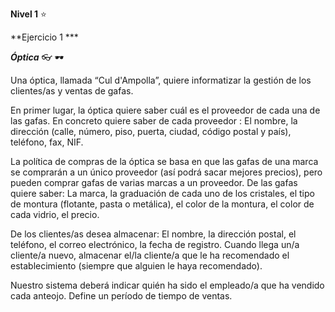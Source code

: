 **Nivel 1** :star:

**Ejercicio 1 ***

***Óptica*** :eyeglasses:	:dark_sunglasses:

Una óptica, llamada “Cul d'Ampolla”, quiere informatizar la gestión de los clientes/as y ventas de gafas.

En primer lugar, la óptica quiere saber cuál es el proveedor de cada una de las gafas. En concreto quiere saber de cada proveedor : El nombre, la dirección (calle, número, piso, puerta, ciudad, código postal y país), teléfono, fax, NIF.

La política de compras de la óptica se basa en que las gafas de una marca se comprarán a un único proveedor (así podrá sacar mejores precios), pero pueden comprar gafas de varias marcas a un proveedor. De las gafas quiere saber: La marca, la graduación de cada uno de los cristales, el tipo de montura (flotante, pasta o metálica), el color de la montura, el color de cada vidrio, el precio.

De los clientes/as desea almacenar: El nombre, la dirección postal, el teléfono, el correo electrónico, la fecha de registro.
Cuando llega un/a cliente/a nuevo, almacenar el/la cliente/a que le ha recomendado el establecimiento (siempre que alguien le haya recomendado).

Nuestro sistema deberá indicar quién ha sido el empleado/a que ha vendido cada anteojo. Define un período de tiempo de ventas.

